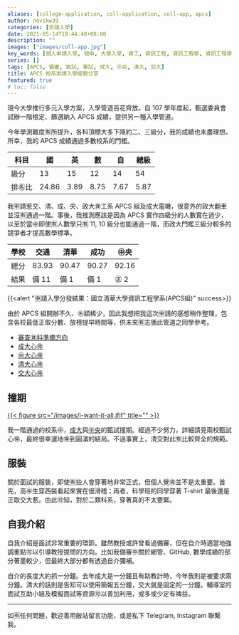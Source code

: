 ```yaml
---
aliases: [college-application, coll-application, coll-app, apcs]
author: nevikw39
categories: [🈸請入學]
date: 2021-05-14T19:44:48+08:00
description: ""
images: ["images/coll-app.jpg"]
key_words: [個人申請入學, 個申, 大學入學, 資工, 資訊工程, 資訊工程學, 資訊工程學系, 資工系, 一階, 二階, 備審, 審查資料, 甄試, 甄試撞期, 甄試服裝, ㊥大]
series: []
tags: [APCS, 備審, 面試, 筆試, 成大, ㊥央, 清大, 交大]
title: APCS 校系🈸請入學經驗分享
featured: true
# toc: false
---
```


現今大學推行多元入學方案，入學管道百花齊放。自 107 學年度起，甄選委員會試辦一階檢定、篩選納入 APCS 成績，提供另一種入學管道。

今年學測難度🈶️所提升，各科頂標大多下降約二、三級分，我的成績也未盡理想。所幸，我的 APCS 成績通過多數校系的門檻。

| 科目   | 國    | 英   | 數   | 自   | 總級 |
|--------|-------|------|------|------|------|
| 級分   | 13    | 15   | 12   | 14   | 54   |
| 排㊔比 | 24.86 | 3.89 | 8.75 | 7.67 | 5.87 |

我🈸請惹交、清、成、央、政大㊮工系 APCS 組及成大電機，很意外的政大翻車並沒🈶️通過一階。事後，我推測應該是因為 APCS 實作四級分的人數實在過少，以至於當㊥即使🈶️人數學只🈶️ 11, 10 級分也能通過一階，而政大門檻三級分較多的競爭者才提高數學標準。

| 學校 | 交通    | 清華    | 成功    | ㊥央    |
|----|-------|-------|-------|-------|
| 總分 | 83.93 | 90.47 | 90.27 | 92.16 |
| 結果 | 備 11  | 備 1   | 備 1   | ㊣ 2   |

{{<alert "🈸️請入學分發結果：國立清華大學資訊工程學系(APCS組)" success>}}

由於 APCS 組開辦不久、㊔額稀少，因此我想把我這次🈸請的感想稍作整理，包含各校最低正取分數、放榜提早時間等，供未來🈶️志循此管道之同學參考。

- [審查㊮料準備方向](../bio-and-study-plan)
- [成大心🉐](../ncku)
- [㊥大心🉐](../ncu)
- [清大心🉐](../nthu)
- [交大心🉐](../nctu)

## 撞期

[{{< figure src="/images/i-want-it-all.jfif" title="" >}}](https://open.spotify.com/track/1MX6kqZ8FOht5UnQuPl6Jj?si=930bec753917430d)

我一階通過的校系㊥，[成大](../ncku)與[㊥央](../ncu)的甄試撞期。經過不少努力，詳細請見兩校甄試心🉐，最終很幸運地🉐到圓滿的結局。不過事實上，清交對此🈶比較齊全的規範。

## 服裝

關於面試的服裝，即使🈶️些人會穿著地非常正式，但個人覺🉐並不是太重要。首先，高㊥生穿西裝看起來實在很滑稽；再者，科學班的同學穿著 T-shirt 最後還是正取交大惹。由此🉑️知，對於二類科系，穿著真的不太要緊。

## 自我介紹

自我介紹是面試非常重要的環節。雖然教授或許曾看過備審，但在自介時適當地強調重點🉑️以引導教授提問的方向。比如我備審㊥關於網管、GitHub, 數學成績的部分著墨較少，但最終大部分都有透過自介彌補。

自介的長度大約抓一分鐘。去年成大是一分鐘且有助教計時，今年我則是被要求兩分鐘。清大的話則是告知可以使用簡報五分鐘，交大就是固定的一分鐘。輔導室的面試互助小組及模擬面試等資源🉑️以善加利用，或多或少定有裨益。

---

如🈶️任何問題，歡迎善用敝站留言功能，或是私下 Telegram, Instagram 聯繫我。
